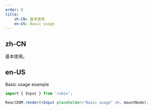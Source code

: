 ```yaml
---
order: 0
title:
    zh-CN: 基本使用
    en-US: Basic usage
---
```


## zh-CN

基本使用。

## en-US

Basic usage example

````jsx
import { Input } from 'rubix';

ReactDOM.render(<Input placeholder="Basic usage" />, mountNode);
````
